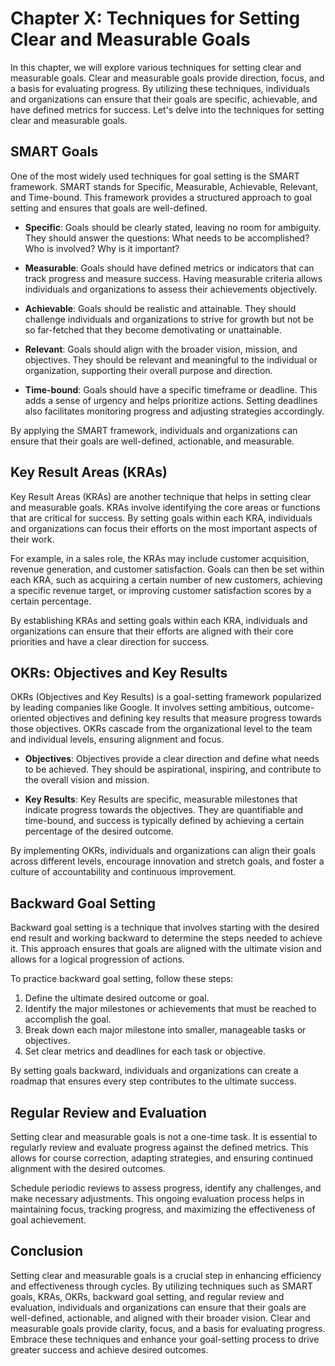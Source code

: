 Chapter X: Techniques for Setting Clear and Measurable Goals
============================================================

In this chapter, we will explore various techniques for setting clear and measurable goals. Clear and measurable goals provide direction, focus, and a basis for evaluating progress. By utilizing these techniques, individuals and organizations can ensure that their goals are specific, achievable, and have defined metrics for success. Let's delve into the techniques for setting clear and measurable goals.

SMART Goals
-----------

One of the most widely used techniques for goal setting is the SMART framework. SMART stands for Specific, Measurable, Achievable, Relevant, and Time-bound. This framework provides a structured approach to goal setting and ensures that goals are well-defined.

* **Specific**: Goals should be clearly stated, leaving no room for ambiguity. They should answer the questions: What needs to be accomplished? Who is involved? Why is it important?

* **Measurable**: Goals should have defined metrics or indicators that can track progress and measure success. Having measurable criteria allows individuals and organizations to assess their achievements objectively.

* **Achievable**: Goals should be realistic and attainable. They should challenge individuals and organizations to strive for growth but not be so far-fetched that they become demotivating or unattainable.

* **Relevant**: Goals should align with the broader vision, mission, and objectives. They should be relevant and meaningful to the individual or organization, supporting their overall purpose and direction.

* **Time-bound**: Goals should have a specific timeframe or deadline. This adds a sense of urgency and helps prioritize actions. Setting deadlines also facilitates monitoring progress and adjusting strategies accordingly.

By applying the SMART framework, individuals and organizations can ensure that their goals are well-defined, actionable, and measurable.

Key Result Areas (KRAs)
-----------------------

Key Result Areas (KRAs) are another technique that helps in setting clear and measurable goals. KRAs involve identifying the core areas or functions that are critical for success. By setting goals within each KRA, individuals and organizations can focus their efforts on the most important aspects of their work.

For example, in a sales role, the KRAs may include customer acquisition, revenue generation, and customer satisfaction. Goals can then be set within each KRA, such as acquiring a certain number of new customers, achieving a specific revenue target, or improving customer satisfaction scores by a certain percentage.

By establishing KRAs and setting goals within each KRA, individuals and organizations can ensure that their efforts are aligned with their core priorities and have a clear direction for success.

OKRs: Objectives and Key Results
--------------------------------

OKRs (Objectives and Key Results) is a goal-setting framework popularized by leading companies like Google. It involves setting ambitious, outcome-oriented objectives and defining key results that measure progress towards those objectives. OKRs cascade from the organizational level to the team and individual levels, ensuring alignment and focus.

* **Objectives**: Objectives provide a clear direction and define what needs to be achieved. They should be aspirational, inspiring, and contribute to the overall vision and mission.

* **Key Results**: Key Results are specific, measurable milestones that indicate progress towards the objectives. They are quantifiable and time-bound, and success is typically defined by achieving a certain percentage of the desired outcome.

By implementing OKRs, individuals and organizations can align their goals across different levels, encourage innovation and stretch goals, and foster a culture of accountability and continuous improvement.

Backward Goal Setting
---------------------

Backward goal setting is a technique that involves starting with the desired end result and working backward to determine the steps needed to achieve it. This approach ensures that goals are aligned with the ultimate vision and allows for a logical progression of actions.

To practice backward goal setting, follow these steps:

1. Define the ultimate desired outcome or goal.
2. Identify the major milestones or achievements that must be reached to accomplish the goal.
3. Break down each major milestone into smaller, manageable tasks or objectives.
4. Set clear metrics and deadlines for each task or objective.

By setting goals backward, individuals and organizations can create a roadmap that ensures every step contributes to the ultimate success.

Regular Review and Evaluation
-----------------------------

Setting clear and measurable goals is not a one-time task. It is essential to regularly review and evaluate progress against the defined metrics. This allows for course correction, adapting strategies, and ensuring continued alignment with the desired outcomes.

Schedule periodic reviews to assess progress, identify any challenges, and make necessary adjustments. This ongoing evaluation process helps in maintaining focus, tracking progress, and maximizing the effectiveness of goal achievement.

Conclusion
----------

Setting clear and measurable goals is a crucial step in enhancing efficiency and effectiveness through cycles. By utilizing techniques such as SMART goals, KRAs, OKRs, backward goal setting, and regular review and evaluation, individuals and organizations can ensure that their goals are well-defined, actionable, and aligned with their broader vision. Clear and measurable goals provide clarity, focus, and a basis for evaluating progress. Embrace these techniques and enhance your goal-setting process to drive greater success and achieve desired outcomes.

